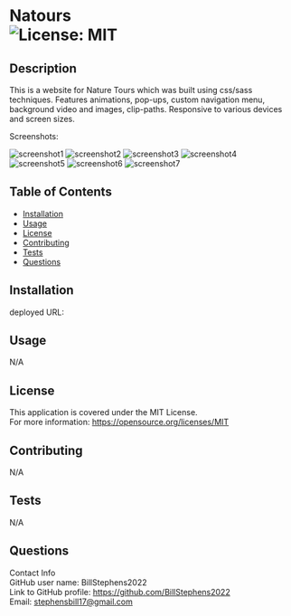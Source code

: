 # Natours<br>![License: MIT](https://img.shields.io/badge/License-MIT-yellow.svg)

  ## Description

  This is a website for Nature Tours which was built using css/sass techniques.  Features animations, pop-ups, custom navigation menu, background video and images, clip-paths.  Responsive to various devices and screen sizes.

  Screenshots:

  ![screenshot1](/screenshot1.png)
  ![screenshot2](/screenshot2.png)
  ![screenshot3](/screenshot3.png)
  ![screenshot4](/screenshot4.png)
  ![screenshot5](/screenshot5.png)
  ![screenshot6](/screenshot6.png)
  ![screenshot7](/screenshot7.png)
  
  ## Table of Contents
  
  - [Installation](#installation)
  - [Usage](#usage)
  - [License](#license)
  - [Contributing](#contributing)
  - [Tests](#tests)
  - [Questions](#questions)
  
  ## Installation
  
  deployed URL: 
  
  ## Usage
  
  N/A

  ## License
This application is covered under the MIT License.
<br>For more information: https://opensource.org/licenses/MIT
  
  ## Contributing
  N/A
  
  ## Tests
  N/A

  ## Questions
  Contact Info<br>
  GitHub user name: BillStephens2022<br>
  Link to GitHub profile: https://github.com/BillStephens2022<br>
  Email: stephensbill17@gmail.com